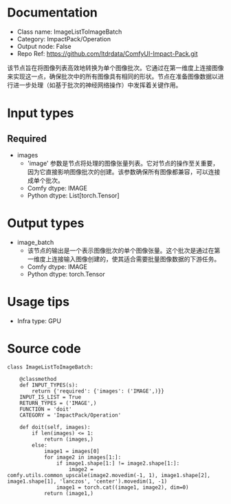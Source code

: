 # Documentation
- Class name: ImageListToImageBatch
- Category: ImpactPack/Operation
- Output node: False
- Repo Ref: https://github.com/ltdrdata/ComfyUI-Impact-Pack.git

该节点旨在将图像列表高效地转换为单个图像批次。它通过在第一维度上连接图像来实现这一点，确保批次中的所有图像具有相同的形状。节点在准备图像数据以进行进一步处理（如基于批次的神经网络操作）中发挥着关键作用。

# Input types
## Required
- images
    - 'image' 参数是节点将处理的图像张量列表。它对节点的操作至关重要，因为它直接影响图像批次的创建。该参数确保所有图像都兼容，可以连接成单个批次。
    - Comfy dtype: IMAGE
    - Python dtype: List[torch.Tensor]

# Output types
- image_batch
    - 该节点的输出是一个表示图像批次的单个图像张量。这个批次是通过在第一维度上连接输入图像创建的，使其适合需要批量图像数据的下游任务。
    - Comfy dtype: IMAGE
    - Python dtype: torch.Tensor

# Usage tips
- Infra type: GPU

# Source code
```
class ImageListToImageBatch:

    @classmethod
    def INPUT_TYPES(s):
        return {'required': {'images': ('IMAGE',)}}
    INPUT_IS_LIST = True
    RETURN_TYPES = ('IMAGE',)
    FUNCTION = 'doit'
    CATEGORY = 'ImpactPack/Operation'

    def doit(self, images):
        if len(images) <= 1:
            return (images,)
        else:
            image1 = images[0]
            for image2 in images[1:]:
                if image1.shape[1:] != image2.shape[1:]:
                    image2 = comfy.utils.common_upscale(image2.movedim(-1, 1), image1.shape[2], image1.shape[1], 'lanczos', 'center').movedim(1, -1)
                image1 = torch.cat((image1, image2), dim=0)
            return (image1,)
```